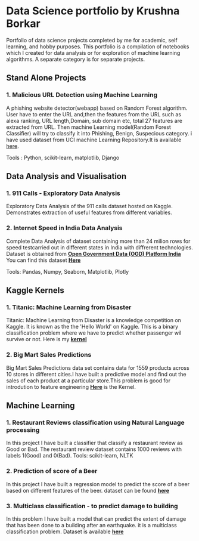 # Data Science portfolio by Krushna Borkar
Portfolio of data science projects completed by me for academic, self learning, and hobby purposes.
This portfolio is a compilation of notebooks which I created for data analysis or for exploration of machine learning algorithms. A separate category is for separate projects.

## Stand Alone Projects

### 1. Malicious URL Detection using Machine Learning
A phishing website detector(webapp) based on Random Forest algorithm. User have to enter the URL and,then the features from the URL such as alexa ranking, URL length,Domain, sub domain etc, total 27 features are extracted from URL. Then machine Learning model(Random Forest Classifier) will try to classify it into Phishing, Benign, Suspecious category. i have used dataset from UCI machine Learning Repository.It is available [here](https://archive.ics.uci.edu/ml/datasets/phishing+websites).

Tools : Python, scikit-learn, matplotlib, Django

## Data Analysis and Visualisation

### 1. 911 Calls - Exploratory Data Analysis
Exploratory Data Analysis of the 911 calls dataset hosted on Kaggle. Demonstrates extraction of useful features from different variables.

### 2. Internet Speed in India Data Analysis
Complete Data Analysis of dataset containing more than 24 milion rows for speed testcarried out in different states in India with diffrerent technologies. Dataset is obtained from __[Open Government Data (OGD) Platform India](https://data.gov.in/)__<br>
You can find this dataset __[Here](https://data.gov.in/catalog/myspeed-crowdsourced-mobile-data-speeds)__

Tools: Pandas, Numpy, Seaborn, Matplotlib, Plotly

## Kaggle Kernels

### 1. Titanic: Machine Learning from Disaster
Titanic: Machine Learning from Disaster is a knowledge competition on Kaggle. It is known as the the 'Hello World' on Kaggle. This is a binary classification problem where we have to predict whether passenger wil survive or not. Here is my __[kernel](https://www.kaggle.com/kvborkar100/titanic-survival-prediction)__

### 2. Big Mart Sales Predictions
Big Mart Sales Predictions data set contains data for 1559 products across 10 stores in different cities.I have built a predictive model and find out the sales of each product at a particular store.This problem is good for introdution to feature engineering __[Here](https://www.kaggle.com/kvborkar100/big-mart-sales-prediction)__ is the Kernel.

## Machine Learning

### 1. Restaurant Reviews classification using Natural Language processing
In this project I have built a classifier that classify a restaurant review as Good or Bad. The restaurant review dataset contains 1000 reviews with labels 1(Good) and 0(Bad).
Tools: scikit-learn, NLTK

### 2. Prediction of score of a Beer
In this project I have built a regression model to predict the score of a beer based on different features of the beer. dataset can be found __[here](https://www.machinehack.com/course/how-to-choose-the-perfect-beer/)__

### 3. Multiclass classification - to predict damage to building
In this problem I have built a model that can predict the extent of damage that has been done to a building after an earthquake. it is a multiclass classification problem. Dataset is available __[here](https://www.hackerearth.com/challenge/competitive/machine-learning-challenge-6-1/machine-learning/predict-the-energy-used-612632a9-3f496e7f/)__

